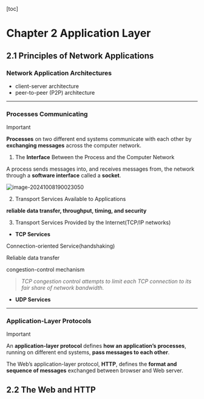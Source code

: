 [toc]

# Chapter 2 Application Layer



## 2.1 Principles of Network Applications



### Network Application Architectures

* client-server architecture
* peer-to-peer (P2P) architecture

---

### Processes Communicating

> [!IMPORTANT]
>
> **Processes** on two different end systems communicate with each other by  **exchanging messages** across the computer network.

1. The **Interface** Between the Process and the Computer Network

A process sends messages into, and receives messages from, the network through a **software interface** called a **socket**.

![image-20241008190023050](https://gitee.com/OooAlex/study_note/raw/master/img/202410081900220.png)

2. Transport Services Available to Applications

**reliable data transfer, throughput, timing, and security**

3. Transport Services Provided by the Internet(TCP/IP networks)

* **TCP Services**

Connection-oriented Service(handshaking)

Reliable data transfer

congestion-control mechanism

> *TCP congestion control attempts to limit each TCP connection to its fair share of network bandwidth.*

* **UDP Services**

---

### Application-Layer Protocols

> [!IMPORTANT]
>
> An **application-layer protocol** defines **how an application’s processes**, running on different end systems,  **pass messages to each other**.

The Web’s application-layer protocol, **HTTP**, defines the **format and sequence of messages** exchanged between browser and Web server.



## 2.2 The Web and HTTP



